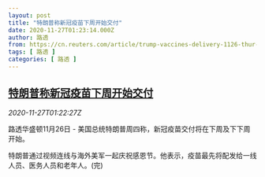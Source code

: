 ```yaml
---
layout: post
title: "特朗普称新冠疫苗下周开始交付"
date: 2020-11-27T01:23:14.000Z
author: 路透
from: https://cn.reuters.com/article/trump-vaccines-delivery-1126-thur-idCNKBS287030
tags: [ 路透 ]
categories: [ 路透 ]
---
```

<!--1606440194000-->
[特朗普称新冠疫苗下周开始交付](https://cn.reuters.com/article/trump-vaccines-delivery-1126-thur-idCNKBS287030)
------

<div>
<div><i>2020-11-27T01:22:27Z</i></div><p>路透华盛顿11月26日 - 美国总统特朗普周四称，新冠疫苗交付将在下周及下下周开始。</p><p>特朗普通过视频连线与海外美军一起庆祝感恩节。他表示，疫苗最先将配发给一线人员、医务人员和老年人。(完)</p>
</div>
